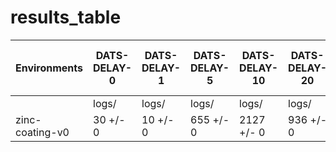 # results_table
| Environments  |DATS-DELAY-0|DATS-DELAY-1|DATS-DELAY-5|DATS-DELAY-10|DATS-DELAY-20|DATS-DELAY-100-GPU|
|---------------|------------|------------|------------|-------------|-------------|------------------|
|               |logs/       |logs/       |logs/       |logs/        |logs/        |logs/             |
|zinc-coating-v0|30 +/- 0    |10 +/- 0    |655 +/- 0   |2127 +/- 0   |936 +/- 0    |48 +/- 0          |

